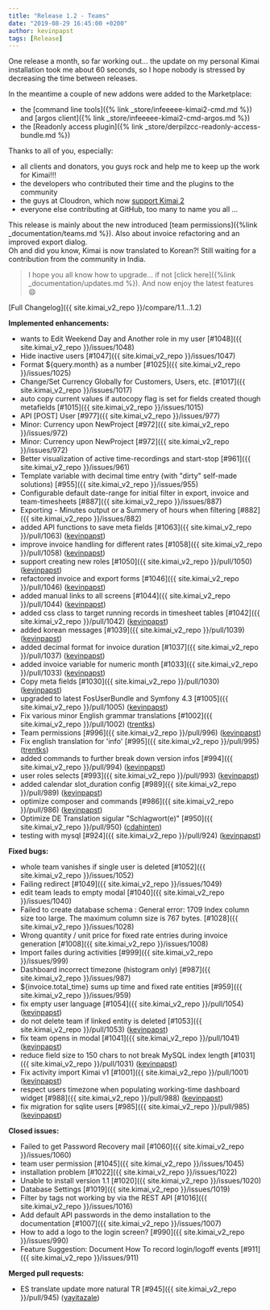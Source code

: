 ```yaml
---
title: "Release 1.2 - Teams"
date: "2019-08-29 16:45:00 +0200"
author: kevinpapst
tags: [Release]
---
```


One release a month, so far working out... the update on my personal Kimai installation took me about 60 seconds, 
so I hope nobody is stressed by decreasing the time between releases. 

In the meantime a couple of new addons were added to the Marketplace:
- the [command line tools]({% link _store/infeeeee-kimai2-cmd.md %}) and [argos client]({% link _store/infeeeee-kimai2-cmd-argos.md %})
- the [Readonly access plugin]({% link _store/derpilzcc-readonly-access-bundle.md %})

Thanks to all of you, especially:
- all clients and donators, you guys rock and help me to keep up the work for Kimai!!!
- the developers who contributed their time and the plugins to the community
- the guys at Cloudron, which now [support Kimai 2](https://cloudron.io/store/org.kimai.cloudronapp.html)
- everyone else contributing at GitHub, too many to name you all ...

This release is mainly about the new introduced [team permissions]({%link _documentation/teams.md %}).
Also about invoice refactoring and an improved export dialog.  
Oh and did you know, Kimai is now translated to Korean?! Still waiting for a contribution from the community in India.

> I hope you all know how to upgrade... if not [click here]({%link _documentation/updates.md %}). And now enjoy the latest features 😄

[Full Changelog]({{ site.kimai_v2_repo }}/compare/1.1...1.2)

**Implemented enhancements:**

- wants to Edit Weekend Day and Another role in my user [\#1048]({{ site.kimai_v2_repo }}/issues/1048)
- Hide inactive users [\#1047]({{ site.kimai_v2_repo }}/issues/1047)
- Format ${query.month} as a number [\#1025]({{ site.kimai_v2_repo }}/issues/1025)
- Change/Set Currency Globally for Customers, Users, etc. [\#1017]({{ site.kimai_v2_repo }}/issues/1017)
- auto copy current values if autocopy flag is set for fields created though metafields [\#1015]({{ site.kimai_v2_repo }}/issues/1015)
- API \[POST\] User [\#977]({{ site.kimai_v2_repo }}/issues/977)
- Minor: Currency upon NewProject [\#972]({{ site.kimai_v2_repo }}/issues/972)
- Minor: Currency upon NewProject [\#972]({{ site.kimai_v2_repo }}/issues/972)
- Better visualization of active time-recordings and start-stop [\#961]({{ site.kimai_v2_repo }}/issues/961)
- Template variable with decimal time entry \(with "dirty" self-made solutions\) [\#955]({{ site.kimai_v2_repo }}/issues/955)
- Configurable default date-range for initial filter in export, invoice and team-timesheets [\#887]({{ site.kimai_v2_repo }}/issues/887)
- Exporting - Minutes output or a Summery of hours when filtering [\#882]({{ site.kimai_v2_repo }}/issues/882)
- added API functions to save meta fields [\#1063]({{ site.kimai_v2_repo }}/pull/1063) ([kevinpapst](https://github.com/kevinpapst))
- improve invoice handling for different rates [\#1058]({{ site.kimai_v2_repo }}/pull/1058) ([kevinpapst](https://github.com/kevinpapst))
- support creating new roles [\#1050]({{ site.kimai_v2_repo }}/pull/1050) ([kevinpapst](https://github.com/kevinpapst))
- refactored invoice and export forms [\#1046]({{ site.kimai_v2_repo }}/pull/1046) ([kevinpapst](https://github.com/kevinpapst))
- added manual links to all screens [\#1044]({{ site.kimai_v2_repo }}/pull/1044) ([kevinpapst](https://github.com/kevinpapst))
- added css class to target running records in timesheet tables [\#1042]({{ site.kimai_v2_repo }}/pull/1042) ([kevinpapst](https://github.com/kevinpapst))
- added korean messages [\#1039]({{ site.kimai_v2_repo }}/pull/1039) ([kevinpapst](https://github.com/kevinpapst))
- added decimal format for invoice duration [\#1037]({{ site.kimai_v2_repo }}/pull/1037) ([kevinpapst](https://github.com/kevinpapst))
- added invoice variable for numeric month [\#1033]({{ site.kimai_v2_repo }}/pull/1033) ([kevinpapst](https://github.com/kevinpapst))
- Copy meta fields [\#1030]({{ site.kimai_v2_repo }}/pull/1030) ([kevinpapst](https://github.com/kevinpapst))
- upgraded to latest FosUserBundle and Symfony 4.3 [\#1005]({{ site.kimai_v2_repo }}/pull/1005) ([kevinpapst](https://github.com/kevinpapst))
- Fix various minor English grammar translations [\#1002]({{ site.kimai_v2_repo }}/pull/1002) ([trentks](https://github.com/trentks))
- Team permissions [\#996]({{ site.kimai_v2_repo }}/pull/996) ([kevinpapst](https://github.com/kevinpapst))
- Fix english translation for 'info' [\#995]({{ site.kimai_v2_repo }}/pull/995) ([trentks](https://github.com/trentks))
- added commands to further break down version infos [\#994]({{ site.kimai_v2_repo }}/pull/994) ([kevinpapst](https://github.com/kevinpapst))
- user roles selects [\#993]({{ site.kimai_v2_repo }}/pull/993) ([kevinpapst](https://github.com/kevinpapst))
- added calendar slot\_duration config [\#989]({{ site.kimai_v2_repo }}/pull/989) ([kevinpapst](https://github.com/kevinpapst))
- optimize composer and commands [\#986]({{ site.kimai_v2_repo }}/pull/986) ([kevinpapst](https://github.com/kevinpapst))
- Optimize DE Translation sigular "Schlagwort\(e\)" [\#950]({{ site.kimai_v2_repo }}/pull/950) ([cdahinten](https://github.com/cdahinten))
- testing with mysql [\#924]({{ site.kimai_v2_repo }}/pull/924) ([kevinpapst](https://github.com/kevinpapst))

**Fixed bugs:**

- whole team vanishes if single user is deleted [\#1052]({{ site.kimai_v2_repo }}/issues/1052)
- Failing redirect [\#1049]({{ site.kimai_v2_repo }}/issues/1049)
- edit team leads to empty modal [\#1040]({{ site.kimai_v2_repo }}/issues/1040)
- Failed to create database schema : General error: 1709 Index column size too large. The maximum column size is 767 bytes. [\#1028]({{ site.kimai_v2_repo }}/issues/1028)
- Wrong quantity / unit price for fixed rate entries during invoice generation [\#1008]({{ site.kimai_v2_repo }}/issues/1008)
- Import failes during activities [\#999]({{ site.kimai_v2_repo }}/issues/999)
- Dashboard incorrect timezone \(histogram only\) [\#987]({{ site.kimai_v2_repo }}/issues/987)
- ${invoice.total\_time} sums up time and fixed rate entities [\#959]({{ site.kimai_v2_repo }}/issues/959)
- fix empty user language [\#1054]({{ site.kimai_v2_repo }}/pull/1054) ([kevinpapst](https://github.com/kevinpapst))
- do not delete team if linked entity is deleted [\#1053]({{ site.kimai_v2_repo }}/pull/1053) ([kevinpapst](https://github.com/kevinpapst))
- fix team opens in modal [\#1041]({{ site.kimai_v2_repo }}/pull/1041) ([kevinpapst](https://github.com/kevinpapst))
- reduce field size to 150 chars to not break MySQL index length [\#1031]({{ site.kimai_v2_repo }}/pull/1031) ([kevinpapst](https://github.com/kevinpapst))
- Fix activity import Kimai v1 [\#1001]({{ site.kimai_v2_repo }}/pull/1001) ([kevinpapst](https://github.com/kevinpapst))
- respect users timezone when populating working-time dashboard widget [\#988]({{ site.kimai_v2_repo }}/pull/988) ([kevinpapst](https://github.com/kevinpapst))
- fix migration for sqlite users [\#985]({{ site.kimai_v2_repo }}/pull/985) ([kevinpapst](https://github.com/kevinpapst))

**Closed issues:**

- Failed to get Password Recovery mail [\#1060]({{ site.kimai_v2_repo }}/issues/1060)
- team user permission [\#1045]({{ site.kimai_v2_repo }}/issues/1045)
- installation problem [\#1022]({{ site.kimai_v2_repo }}/issues/1022)
- Unable to install version 1.1 [\#1020]({{ site.kimai_v2_repo }}/issues/1020)
- Database Settings [\#1019]({{ site.kimai_v2_repo }}/issues/1019)
- Filter by tags not working by via the REST API [\#1016]({{ site.kimai_v2_repo }}/issues/1016)
- Add default API passwords in the demo installation to the documentation [\#1007]({{ site.kimai_v2_repo }}/issues/1007)
- How to add a logo to the login screen? [\#990]({{ site.kimai_v2_repo }}/issues/990)
- Feature Suggestion: Document How To record login/logoff events [\#911]({{ site.kimai_v2_repo }}/issues/911)

**Merged pull requests:**

- ES translate update more natural TR [\#945]({{ site.kimai_v2_repo }}/pull/945) ([yayitazale](https://github.com/yayitazale))

